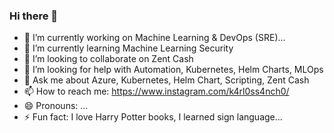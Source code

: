 ### Hi there 👋

- 🔭 I’m currently working on Machine Learning & DevOps (SRE)...
- 🌱 I’m currently learning Machine Learning Security
- 👯 I’m looking to collaborate on Zent Cash
- 🤔 I’m looking for help with Automation, Kubernetes, Helm Charts, MLOps
- 💬 Ask me about Azure, Kubernetes, Helm Chart, Scripting, Zent Cash
- 📫 How to reach me: https://www.instagram.com/k4rl0ss4nch0/
- 😄 Pronouns: ...
- ⚡ Fun fact: I love Harry Potter books, I learned sign language...

